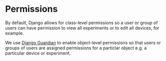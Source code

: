 # Permissions

By default, Django allows for class-level permissions so a user or group of users can
have permission to view all experiments or to edit all devices, for example.

We use [Django Guardian](https://django-guardian.readthedocs.io/en/stable/) to enable
object-level permissions so that  users or groups of users are assigned permissions for
a particlar object e.g. a particular device or experiment.
